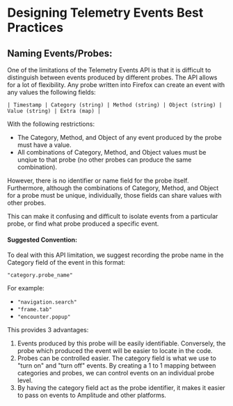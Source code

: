 # Designing Telemetry Events Best Practices

## Naming Events/Probes:

One of the limitations of the Telemetry Events API is that it is difficult to distinguish between events produced by different probes. The API allows for a lot of flexibility. Any probe written into Firefox can create an event with any values the following fields: 

	| Timestamp | Category (string) | Method (string) | Object (string) | Value (string) | Extra (map) |

With the following restrictions: 
* The Category, Method, and Object of any event produced by the probe must have a value. 
* All combinations of Category, Method, and Object values must be unqiue to that probe (no other probes can produce the same combination). 

However, there is no identifier or name field for the probe itself. Furthermore, although the combinations of Category, Method, and Object for a probe must be unique, individually, those fields can share values with other probes. 

This can make it confusing and difficult to isolate events from a particular probe, or find what probe produced a specific event. 

#### Suggested Convention: 

To deal with this API limitation, we suggest recording the probe name in the Category field of the event in this format: 

```
"category.probe_name"
```

For example: 
* ```"navigation.search"```
* ```"frame.tab"```
* ```"encounter.popup"```


This provides 3 advantages: 
1. Events produced by this probe will be easily identifiable. Conversely, the probe which produced the event will be easier to locate in the code. 
2. Probes can be controlled easier. The category field is what we use to "turn on" and "turn off" events. By creating a 1 to 1 mapping between categories and probes, we can control events on an individual probe level. 
3. By having the category field act as the probe identifier, it makes it easier to pass on events to Amplitude and other platforms. 


